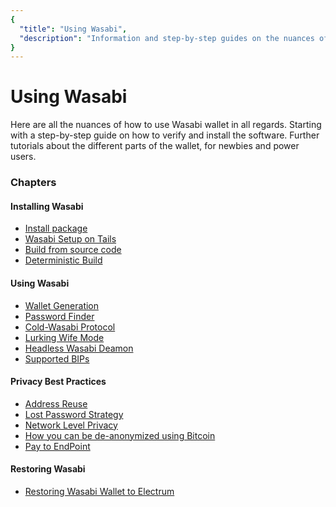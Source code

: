 ```yaml
---
{
  "title": "Using Wasabi",
  "description": "Information and step-by-step guides on the nuances of how to use Wasabi. This is the Wasabi documentation, an archive of knowledge about the open-source, non-custodial and privacy-focused Bitcoin wallet for desktop."
}
---
```


# Using Wasabi

Here are all the nuances of how to use Wasabi wallet in all regards.
Starting with a step-by-step guide on how to verify and install the software.
Further tutorials about the different parts of the wallet, for newbies and power users.

### Chapters

#### Installing Wasabi
- [Install package](/using-wasabi/InstallPackage.html)
- [Wasabi Setup on Tails](/using-wasabi/WasabiSetupTails.html)
- [Build from source code](/using-wasabi/BuildSource.html)
- [Deterministic Build](/using-wasabi/DeterministicBuild.html)
#### Using Wasabi
- [Wallet Generation](/using-wasabi/WalletGeneration.html)
- [Password Finder](/using-wasabi/PasswordFinder.html)
- [Cold-Wasabi Protocol](/using-wasabi/ColdWasabi.html)
- [Lurking Wife Mode](/using-wasabi/LurkingWifeMode.html)
- [Headless Wasabi Deamon](/using-wasabi/Daemon.html)
- [Supported BIPs](/using-wasabi/BIPs.html)
#### Privacy Best Practices
- [Address Reuse](/using-wasabi/AddressReuse.html)
- [Lost Password Strategy](/using-wasabi/LostPassword.html)
- [Network Level Privacy](/using-wasabi/NetworkLevelPrivacy.html)
- [How you can be de-anonymized using Bitcoin](/using-wasabi/Deanonimization.html)
- [Pay to EndPoint](/using-wasabi/PayToEndPoint.html)
#### Restoring Wasabi
- [Restoring Wasabi Wallet to Electrum](/using-wasabi/RestoreElectrum.html)
